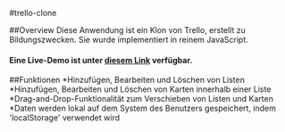 #trello-clone

##Overview
Diese Anwendung ist ein Klon von Trello, erstellt zu Bildungszwecken. Sie wurde implementiert in reinem JavaScript.

#### Eine Live-Demo ist unter [diesem Link](https://board-organizer-wjoschka.netlify.app) verfügbar.

##Funktionen
*Hinzufügen, Bearbeiten und Löschen von Listen
*Hinzufügen, Bearbeiten und Löschen von Karten innerhalb einer Liste
*Drag-and-Drop-Funktionalität zum Verschieben von Listen und Karten
*Daten werden lokal auf dem System des Benutzers gespeichert, indem 'localStorage' verwendet wird
